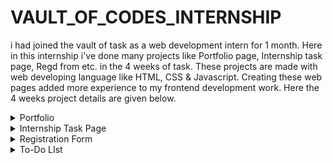# VAULT_OF_CODES_INTERNSHIP
   i had joined the vault of task as a web development intern for 1 month. Here in this internship i've done many projects like Portfolio page, Internship task page, Regd from etc. in the 4 weeks of task.
 These projects are made with web developing language like HTML, CSS & Javascript. Creating these web pages added more experience to my frontend development work.
 Here the 4 weeks project details are given below.

<details close>
<summary>Portfolio </summary>
  
## Overview

In the Portfolio repository! This project is designed to create a modern and responsive portfolio design of me as the 1st week task Internship. The portfolio is built with HTML, CSS, JavaScript. and aims to give the complete details of the person. In the porfolio you can add your experience, education, skills & other details.

## Demo

https://www.linkedin.com/posts/sagar-swain-b6b6b3286_vaultofcodes-activity-7215418565028380672-CW76?utm_source=share&utm_medium=member_desktop

## Features

1. Personal Information : Name and Contact Details: Your name, phone number, email address, and other relevant contact information.Professional Summary: A brief introduction that highlights your career goals, strengths, and what makes you unique.
2. Resume or CVA detailed overview of your work experience, education, skills, and certifications.Key achievements and responsibilities in previous roles.
3. Work SamplesProject Examples: Demonstrations of your best work, relevant to the job or field you’re applying for.Case Studies: Detailed descriptions of specific projects, including your role, challenges, solutions, and outcomes.
Links to Online Work: For digital portfolios, links to websites, videos, articles, or other online content you’ve created.
4. Skills SectionTechnical Skills: Proficiencies in software, tools, or languages relevant to your field.Soft Skills: Interpersonal skills, teamwork, leadership, communication, etc.
5. Educational BackgroundDegrees, certifications, and relevant coursework.Institutions attended and dates of completion.

## Technology

- HTML
- CSS
- Java script

</details>
<details close>
<summary>Internship Task Page</summary>
  
## Overview
Vault of codes has given task to make the Internship task page which contains internship offers. In this task we had created a simple page where we created the cards where the internship offers are present & other details about internships where the user can find the complete details of these. The cards are responsive & pop up when they are selected.Apply buttons are given & HTML,CSS,Javascript are used.

## Demo

https://www.linkedin.com/posts/sagar-swain-b6b6b3286_html-css-vaultofcodes-activity-7217955766169653250-vFUQ?utm_source=share&utm_medium=member_desktop


## Features

1. Job Title: Clearly displayed for each internship offer.
2. Short Description: A brief overview of the role, responsibilities, and required skills.
3. Location: Where the internship will take place (e.g., Remote, New York, etc.).
4. Application Deadline: The last date to apply for the internship.
5. Apply Button: A button for each listing that leads to the detailed job description or application form.
6. Responsive Layout: The layout should adjust fluidly to different screen sizes.

## Technology

- HTML
- CSS
- Java script

</details>

<details close>
<summary>Registration Form</summary>
  
## Overview
 In the 3rd week task we had created a simple Registration page where we created some placeholder like Name, E-mail, contact details etc. There's also the password section for the registration & user authentication. The register icon & terms condn icons are given to complete the registration. This is also responsive according to the user device.

## Demo

https://www.linkedin.com/posts/sagar-swain-b6b6b3286_html-css-vaultofcodes-activity-7224276163089641472-nPhd?utm_source=share&utm_medium=member_desktop

## Features

1. Text Inputs: For user details like name, username, and email.
2. Password Input: Secure password field with masked input.
3. Confirm Password: To ensure the user enters the same password twice.
4. Dropdown Menus: For selecting options like gender or country.
5. Checkboxes: For terms and conditions agreement or subscribing to newsletters.
6. Radio Buttons: For selecting one option from a set, like gender.
7. Submit Button: To send the registration data to the server.
8. Organized layout using CSS Flexbox or Grid for a clean and responsive design.


## Technology

- HTML
- CSS
- Java script

</details>

<details close>
<summary>To-Do LIst</summary>
  
## Overview
 As the final week task we had created a To-Do list page where we created task bar. Here we can add the tasks and edit &delete the tasks.

## Demo

https://www.linkedin.com/posts/sagar-swain-b6b6b3286_html-css-javascript-activity-7225154715162923008-ukV2?utm_source=share&utm_medium=member_desktop

## Features

1. Input Field: A text input field where users can type their tasks.
2. Add Button: A button that allows users to add the typed task to the list.
3. Task DisplayTask List: A dynamically generated list of tasks. Each task is displayed as an individual item in the list.
4. Styling for Tasks: CSS styles to differentiate tasks, such as different colors or fonts.
5. Task ManagementMark as Completed: Checkbox or strike-through to mark tasks as completed. Completed tasks can be styled differently (e.g., crossed out).
6. Edit Tasks: Ability to edit tasks after they are added to the list.
7. Delete Tasks: A delete button/icon next to each task to remove it from the list.

## Technology

- HTML
- CSS
- Java script

</details>
